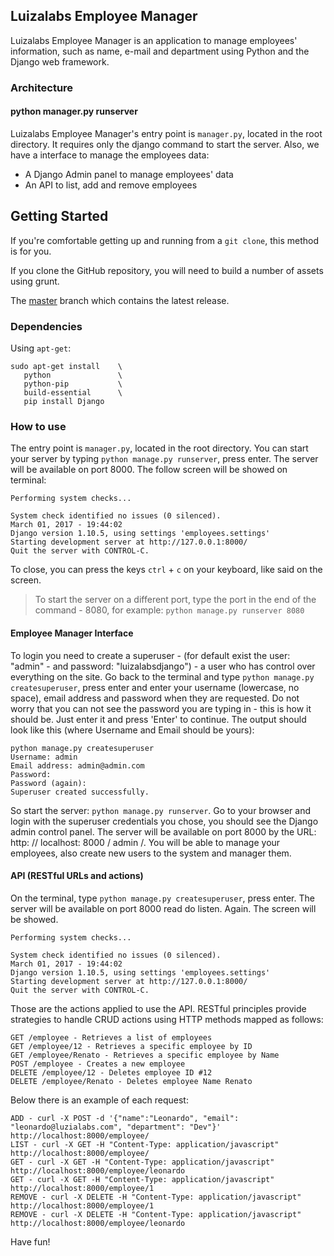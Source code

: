 Luizalabs Employee Manager 
-
Luizalabs Employee Manager is an application to manage employees' information, such as name, e-mail and department using Python and the Django web framework.


### Architecture

#### python manager.py runserver
Luizalabs Employee Manager's entry point is `manager.py`, located in the root directory. It requires only the django command to start the server. Also, we have a interface to manage the employees data:

- A Django Admin panel to manage employees' data
- An API to list, add and remove employees

## Getting Started

If you're comfortable getting up and running from a `git clone`, this method is for you.

If you clone the GitHub repository, you will need to build a number of assets using grunt.

The [master](https://github.com/leonardoffreitas/employee-manager.git) branch which contains the latest release.

### Dependencies
Using `apt-get`:
```
sudo apt-get install 	\
   python            	\
   python-pip       	\
   build-essential   	\
   pip install Django   
```   
### How to use

The entry point is `manager.py`, located in the root directory. You can start your server by typing `python manage.py runserver`, press enter. The server will be available on port 8000.
The follow screen will be showed on terminal:


```
Performing system checks...

System check identified no issues (0 silenced).
March 01, 2017 - 19:44:02
Django version 1.10.5, using settings 'employees.settings'
Starting development server at http://127.0.0.1:8000/
Quit the server with CONTROL-C.
```

To close, you can press the keys `ctrl` + `c` on your keyboard, like said on the screen.

>To start the server on a different port, type the port in the end of the command - 8080, for example:
`python manage.py runserver 8080`

#### Employee Manager Interface

To login you need to create a superuser - (for default exist the user: "admin" - and password: "luizalabsdjango") - a user who has control over everything on the site. Go back to the terminal and type `python manage.py createsuperuser`, press enter and enter your username (lowercase, no space), email address and password when they are requested. Do not worry that you can not see the password you are typing in - this is how it should be. Just enter it and press 'Enter' to continue. The output should look like this (where Username and Email should be yours):

```
python manage.py createsuperuser
Username: admin
Email address: admin@admin.com
Password:
Password (again):
Superuser created successfully.
```

So start the server: `python manage.py runserver`.
Go to your browser and login with the superuser credentials you chose, you should see the Django admin control panel. The server will be available on port 8000 by the URL: http: // localhost: 8000 / admin /.
You will be able to manage your employees, also create new users to the system and manager them.


#### API (RESTful URLs and actions)

On the terminal, type `python manage.py createsuperuser`, press enter. The server will be available on port 8000 read do listen.
Again. The screen will be showed.

```
Performing system checks...

System check identified no issues (0 silenced).
March 01, 2017 - 19:44:02
Django version 1.10.5, using settings 'employees.settings'
Starting development server at http://127.0.0.1:8000/
Quit the server with CONTROL-C.
```

Those are the actions applied to use the API. RESTful principles provide strategies to handle CRUD actions using HTTP methods mapped as follows:

```
GET /employee - Retrieves a list of employees
GET /employee/12 - Retrieves a specific employee by ID
GET /employee/Renato - Retrieves a specific employee by Name
POST /employee - Creates a new employee
DELETE /employee/12 - Deletes employee ID #12
DELETE /employee/Renato - Deletes employee Name Renato
```

Below there is an example of each request:

```
ADD - curl -X POST -d '{"name":"Leonardo", "email": "leonardo@luzialabs.com", "department": "Dev"}' http://localhost:8000/employee/
LIST - curl -X GET -H "Content-Type: application/javascript" http://localhost:8000/employee/
GET - curl -X GET -H "Content-Type: application/javascript" http://localhost:8000/employee/leonardo
GET - curl -X GET -H "Content-Type: application/javascript" http://localhost:8000/employee/1
REMOVE - curl -X DELETE -H "Content-Type: application/javascript" http://localhost:8000/employee/1
REMOVE - curl -X DELETE -H "Content-Type: application/javascript" http://localhost:8000/employee/leonardo
```

Have fun!

